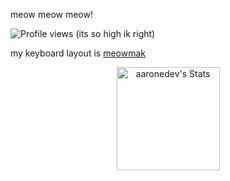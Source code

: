 meow meow meow!

![Profile views](https://komarev.com/ghpvc/?username=M0chaCat&label=Profile%20views&color=ff69b4&style=flat) (its so high ik right)

my keyboard layout is [meowmak](https://github.com/MeowArcane/M0chaCat)

<div class="badges-githubstats">
  <p align="center">
    <img src="https://github-readme-stats.vercel.app/api?username=M0chaCat&theme=tokyonight&show_icons=true&hide_border=true&count_private=true" alt="aaronedev's Stats" height="165">
    <!--<img src="https://github-readme-streak-stats.herokuapp.com/?user=M0chaCat&theme=tokyonight&hide_border=true" alt="MeowArcane's Streak" height="165">-->
  </p>
</div>
